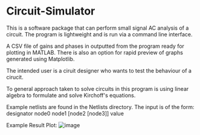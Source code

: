 # Circuit-Simulator
This is a software package that can perform small signal AC analysis of a circuit.
The program is lightweight and is run via a command line interface.

A CSV file of gains and phases in outputted from the program ready for plotting in MATLAB.
There is also an option for rapid preview of graphs generated using Matplotlib.

The intended user is a ciruit designer who wants to test the behaviour of a cirucit.

To general approach taken to solve circuits in this program is using linear algebra to formulate and solve Kirchoff's equations.

Example netlists are found in the Netlists directory.
The input is of the form: 
designator node0 node1 [node2 [node3]] value


Example Result Plot:
![image](https://github.com/him63/Circuit-Simulator/assets/93931659/4dfb94eb-cb52-4ac2-a1dc-205a7e1dfad4)
